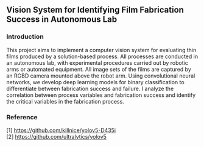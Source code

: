 ## Vision System for Identifying Film Fabrication Success in Autonomous Lab

### Introduction  
This project aims to implement a computer vision system for evaluating thin films produced by a solution-based process. All processes are conducted in an autonomous lab, with experimental procedures carried out by robotic arms or automated equipment. All image sets of the films are captured by an RGBD camera mounted above the robot arm. Using convolutional neural networks, we develop deep learning models for binary classification to differentiate between fabrication success and failure. I analyze the correlation between process variables and fabrication success and identify the critical variables in the fabrication process.




### Reference
[1] https://github.com/killnice/yolov5-D435i  
[2] https://github.com/ultralytics/yolov5
